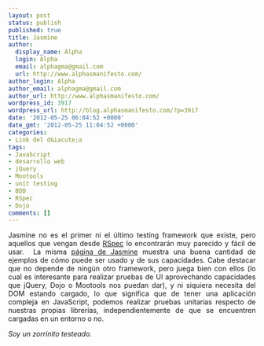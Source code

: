 ```yaml
---
layout: post
status: publish
published: true
title: Jasmine
author:
  display_name: Alpha
  login: Alpha
  email: alphagma@gmail.com
  url: http://www.alphasmanifesto.com/
author_login: Alpha
author_email: alphagma@gmail.com
author_url: http://www.alphasmanifesto.com/
wordpress_id: 3917
wordpress_url: http://blog.alphasmanifesto.com/?p=3917
date: '2012-05-25 06:04:52 +0000'
date_gmt: '2012-05-25 11:04:52 +0000'
categories:
- Link del d&iacute;a
tags:
- JavaScript
- desarrollo web
- jQuery
- Mootools
- unit testing
- BDD
- RSpec
- Dojo
comments: []
---
```

<p style="text-align: justify;">Jasmine no es el primer ni el &uacute;ltimo testing framework que existe, pero aquellos que vengan desde <a href="http://rspec.info/">RSpec</a> lo encontrar&aacute;n muy parecido y f&aacute;cil de usar. &nbsp;La misma <a href="http://pivotal.github.com/jasmine/">p&aacute;gina de Jasmine</a> muestra una buena cantidad de ejemplos de c&oacute;mo puede ser usado y de sus capacidades. Cabe destacar que no depende de ning&uacute;n otro framework, pero juega bien con ellos (lo cual es interesante para realizar pruebas de UI aprovechando capacidades que jQuery, Dojo o Mootools nos puedan dar), y ni siquiera necesita del DOM estando cargado, lo que significa que de tener una aplicaci&oacute;n compleja en JavaScript, podemos realizar pruebas unitarias respecto de nuestras propias librer&iacute;as, independientemente de que se encuentren cargadas en un entorno o no.</p>
<p style="text-align: justify;"><em>Soy un zorrinito testeado.</em></p>
